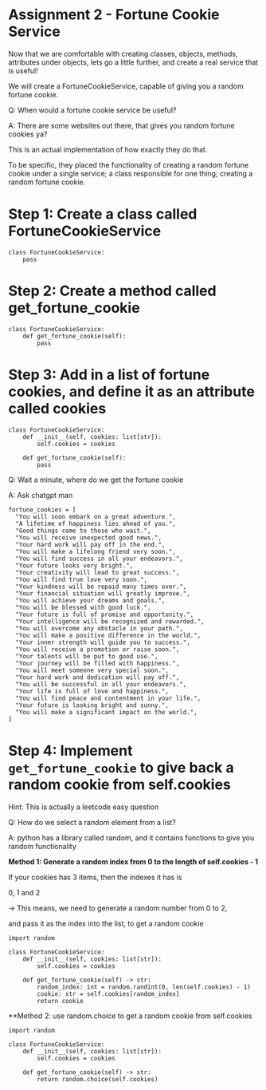 # Assignment 2 - Fortune Cookie Service

Now that we are comfortable with creating classes, objects, methods, attributes under objects, lets go a little further, and create a real service that is useful!

We will create a FortuneCookieService, capable of giving you a random fortune cookie.

Q: When would a fortune cookie service be useful?

A: There are some websites out there, that gives you random fortune cookies ya?

This is an actual implementation of how exactly they do that.

To be specific, they placed the functionality of creating a random fortune cookie under a single service; a class responsible for one thing; creating a random fortune cookie.

# Step 1: Create a class called FortuneCookieService

```python3
class FortuneCookieService:
    pass
```

# Step 2: Create a method called get_fortune_cookie

```python3
class FortuneCookieService:
    def get_fortune_cookie(self):
        pass
```

# Step 3: Add in a list of fortune cookies, and define it as an attribute called cookies

```commandline
class FortuneCookieService:
    def __init__(self, cookies: list[str]):
        self.cookies = cookies
        
    def get_fortune_cookie(self):
        pass
```

Q: Wait a minute, where do we get the fortune cookie

A: Ask chatgpt man

```python3
fortune_cookies = [
  "You will soon embark on a great adventure.",
  "A lifetime of happiness lies ahead of you.",
  "Good things come to those who wait.",
  "You will receive unexpected good news.",
  "Your hard work will pay off in the end.",
  "You will make a lifelong friend very soon.",
  "You will find success in all your endeavors.",
  "Your future looks very bright.",
  "Your creativity will lead to great success.",
  "You will find true love very soon.",
  "Your kindness will be repaid many times over.",
  "Your financial situation will greatly improve.",
  "You will achieve your dreams and goals.",
  "You will be blessed with good luck.",
  "Your future is full of promise and opportunity.",
  "Your intelligence will be recognized and rewarded.",
  "You will overcome any obstacle in your path.",
  "You will make a positive difference in the world.",
  "Your inner strength will guide you to success.",
  "You will receive a promotion or raise soon.",
  "Your talents will be put to good use.",
  "Your journey will be filled with happiness.",
  "You will meet someone very special soon.",
  "Your hard work and dedication will pay off.",
  "You will be successful in all your endeavors.",
  "Your life is full of love and happiness.",
  "You will find peace and contentment in your life.",
  "Your future is looking bright and sunny.",
  "You will make a significant impact on the world.",
]
```

# Step 4: Implement `get_fortune_cookie` to give back a random cookie from self.cookies

Hint: This is actually a leetcode easy question

Q: How do we select a random element from a list?

A: python has a library called random, and it contains functions to give you random functionality

**Method 1: Generate a random index from 0 to the length of self.cookies - 1**

If your cookies has 3 items, then the indexes it has is

0, 1 and 2

-> This means, we need to generate a random number from 0 to 2,

and pass it as the index into the list, to get a random cookie

```python3
import random

class FortuneCookieService:
    def __init__(self, cookies: list[str]):
        self.cookies = cookies
        
    def get_fortune_cookie(self) -> str:
        random_index: int = random.randint(0, len(self.cookies) - 1)
        cookie: str = self.cookies[random_index]
        return cookie
```

**Method 2: use random.choice to get a random cookie from self.cookies

```python3
import random

class FortuneCookieService:
    def __init__(self, cookies: list[str]):
        self.cookies = cookies
        
    def get_fortune_cookie(self) -> str:
        return random.choice(self.cookies)
```
